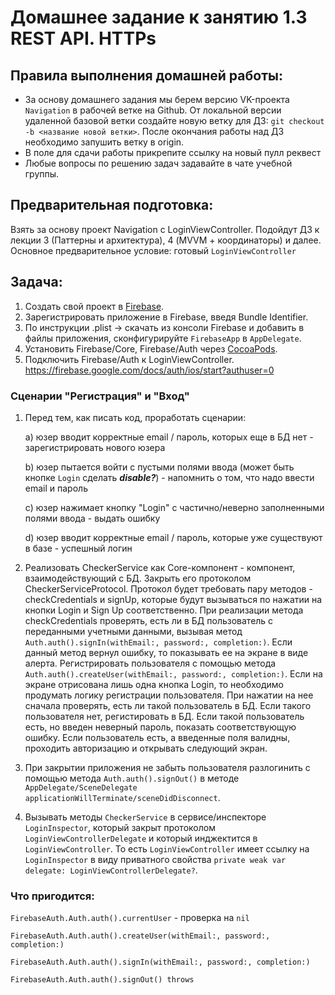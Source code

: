 # Домашнее задание к занятию 1.3 	REST API. HTTPs

## Правила выполнения домашней работы:
* За основу домашнего задания мы берем версию VK-проекта `Navigation` в рабочей ветке на Github. 
От локальной версии удаленной базовой ветки создайте новую ветку для ДЗ: `git checkout -b <название новой ветки>`. 
После окончания работы над ДЗ необходимо запушить ветку в origin.
* В поле для сдачи работы прикрепите ссылку на новый пулл реквест
* Любые вопросы по решению задач задавайте в чате учебной группы.

## Предварительная подготовка:
Взять за основу проект Navigation с LoginViewController. 
Подойдут ДЗ к лекции 3 (Паттерны и архитектура), 4 (MVVM + координаторы) и далее. 
Основное предварительное условие: готовый `LoginViewController`

## Задача: 

1. Создать свой проект в [Firebase](https://firebase.google.com/docs/ios/setup).
2. Зарегистрировать приложение в Firebase, введя Bundle Identifier.
3. По инструкции .plist -> скачать из консоли Firebase и добавить в файлы приложения, сконфигурируйте `FirebaseApp` в `AppDelegate`.
4. Установить Firebase/Core, Firebase/Auth через [CocoaPods](https://cocoapods.org).
5. Подключить Firebase/Auth к LoginViewController.
https://firebase.google.com/docs/auth/ios/start?authuser=0

### Сценарии "Регистрация" и "Вход" 

1. Перед тем, как писать код, проработать сценарии: 

   a) юзер вводит корректные email / пароль, которых еще в БД нет - зарегистрировать нового юзера
   
   b) юзер пытается войти с пустыми полями ввода (может быть кнопке `Login` сделать ***disable?***) - напомнить о том, что надо ввести email и пароль
   
   c) юзер нажимает кнопку "Login" с частично/неверно заполненными полями ввода - выдать ошибку
   
   d) юзер вводит корректные email / пароль, которые уже существуют в базе - успешный логин
   
2. Реализовать CheckerService как Core-компонент - компонент, взаимодействующий с БД. Закрыть его протоколом CheckerServiceProtocol. Протокол будет требовать пару методов - checkCredentials и signUp, которые будут вызываться по нажатии на кнопки Login и Sign Up соответственно. При реализации метода checkCredentials проверять, есть ли в БД пользователь с переданными учетными данными, вызывая метод `Auth.auth().signIn(withEmail:, password:, completion:)`. Если данный метод вернул ошибку, то показывать ее на экране в виде алерта. Регистрировать пользователя с помощью метода `Auth.auth().createUser(withEmail:, password:, completion:)`. 
Если на экране отрисована лишь одна кнопка Login, то необходимо продумать логику регистрации пользователя. При нажатии на нее сначала проверять, есть ли такой пользователь в БД. Если такого пользователя нет, регистировать в БД. Если такой пользователь есть, но введен неверный пароль, показать соответствующую ошибку. Если пользователь есть, а введенные поля валидны, проходить авторизацию и открывать следующий экран.

3. При закрытии приложения не забыть пользователя разлогинить с помощью метода `Auth.auth().signOut()` в методе `AppDelegate/SceneDelegate` `applicationWillTerminate/sceneDidDisconnect`.
4. Вызывать методы `CheckerService` в сервисе/инспекторе `LoginInspector`, который закрыт протоколом `LoginViewControllerDelegate` и который инджектится в `LoginViewController`. То есть `LoginViewController` имеет ссылку на `LoginInspector` в виду приватного свойства `private weak var delegate: LoginViewControllerDelegate?`.

### Что пригодится: 

`FirebaseAuth.Auth.auth().currentUser` - проверка на `nil`

`FirebaseAuth.Auth.auth().createUser(withEmail:, password:, completion:)`

`FirebaseAuth.Auth.auth().signIn(withEmail:, password:, completion:)`

`FirebaseAuth.Auth.auth().signOut() throws`
